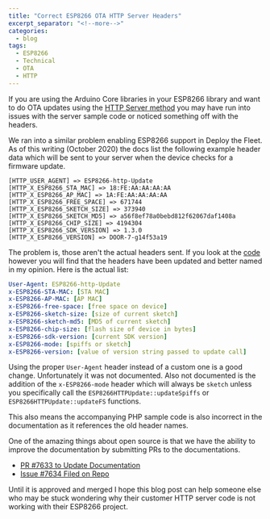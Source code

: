 ```yaml
---
title: "Correct ESP8266 OTA HTTP Server Headers"
excerpt_separator: "<!--more-->"
categories:
  - blog
tags:
  - ESP8266
  - Technical
  - OTA
  - HTTP
---
```


If you are using the Arduino Core libraries in your ESP8266 library and want to do OTA updates using the [HTTP Server method](https://arduino-esp8266.readthedocs.io/en/latest/ota_updates/readme.html#http-server) you may have run into issues with the server sample code or noticed something off with the headers. 

<!--more-->

We ran into a similar problem enabling ESP8266 support in Deploy the Fleet. As of this writing (October 2020) the docs list the following example header data which will be sent to your server when the device checks for a firmware update.

```
[HTTP_USER_AGENT] => ESP8266-http-Update
[HTTP_X_ESP8266_STA_MAC] => 18:FE:AA:AA:AA:AA
[HTTP_X_ESP8266_AP_MAC] => 1A:FE:AA:AA:AA:AA
[HTTP_X_ESP8266_FREE_SPACE] => 671744
[HTTP_X_ESP8266_SKETCH_SIZE] => 373940
[HTTP_X_ESP8266_SKETCH_MD5] => a56f8ef78a0bebd812f62067daf1408a
[HTTP_X_ESP8266_CHIP_SIZE] => 4194304
[HTTP_X_ESP8266_SDK_VERSION] => 1.3.0
[HTTP_X_ESP8266_VERSION] => DOOR-7-g14f53a19
```

The problem is, those aren't the actual headers sent. If you look at the [code](https://github.com/esp8266/Arduino/blob/70e4457041eeb723033fc8011f3d724245d004ae/libraries/ESP8266httpUpdate/src/ESP8266httpUpdate.cpp#L262) however you will find that the headers have been updated and better named in my opinion. Here is the actual list:

```yaml
User-Agent: ESP8266-http-Update
x-ESP8266-STA-MAC: [STA MAC]
x-ESP8266-AP-MAC: [AP MAC]
x-ESP8266-free-space: [free space on device]
x-ESP8266-sketch-size: [size of current sketch]
x-ESP8266-sketch-md5: [MD5 of current sketch]
x-ESP8266-chip-size: [flash size of device in bytes]
x-ESP8266-sdk-version: [current SDK version]
x-ESP8266-mode: [spiffs or sketch]
x-ESP8266-version: [value of version string passed to update call]
```

Using the proper `User-Agent` header instead of a custom one is a good change. Unfortunately it was not documented. Also not documented is the addition of the `x-ESP8266-mode` header which will always be `sketch` unless you specifically call the `ESP8266HTTPUpdate::updateSpiffs` or `ESP8266HTTPUpdate::updateFS` functions.

This also means the accompanying PHP sample code is also incorrect in the documentation as it references the old header names.

One of the amazing things about open source is that we have the ability to improve the documentation by submitting PRs to the documentations.

  - [PR #7633 to Update Documentation](https://github.com/esp8266/Arduino/pull/7633)
  - [Issue #7634 Filed on Repo](https://github.com/esp8266/Arduino/issues/7634)

Until it is approved and merged I hope this blog post can help someone else who may be stuck wondering why their customer HTTP server code is not working with their ESP8266 project.

